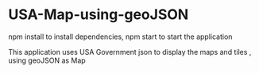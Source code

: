 # USA-Map-using-geoJSON

npm install to install dependencies,
npm start to start the application

This application uses USA Government json to display the maps and tiles , using geoJSON as Map
